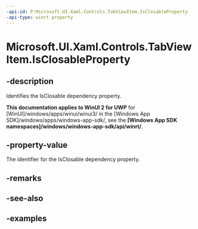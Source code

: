 ```yaml
---
-api-id: P:Microsoft.UI.Xaml.Controls.TabViewItem.IsClosableProperty
-api-type: winrt property
---
```


# Microsoft.UI.Xaml.Controls.TabViewItem.IsClosableProperty

<!--
public static Windows.UI.Xaml.DependencyProperty IsClosableProperty { get; }
-->

## -description

Identifies the IsClosable dependency property.

**This documentation applies to WinUI 2 for UWP** for [WinUI]/windows/apps/winui/winui3/ in the [Windows App SDK]/windows/apps/windows-app-sdk/, see the **[Windows App SDK namespaces]/windows/windows-app-sdk/api/winrt/**.

## -property-value

The identifier for the IsClosable dependency property.

## -remarks

## -see-also

## -examples


